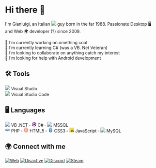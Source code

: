 # Hi there 👋


I'm Gianluigi, an Italian <img src="https://icons.iconarchive.com/icons/custom-icon-design/flat-europe-flag/32/Italy-icon.png" width="13" /> guy born in the far 1988. Passionate Desktop 🖥 and Web 🌍 developer (?) since 2009. 

<div>
  🔭 I’m currently working on omething cool
  <br />
  🌱 I’m currently learning C# (was a VB. Net Veteran)
  <br />
  👯 I’m looking to collaborate on anything catch my interest
  <br />
  🤔 I’m looking for help with Android development
</div>

## 🛠 Tools
<div>
  <img src="https://cdn.jsdelivr.net/gh/devicons/devicon@develop/icons/visualstudio/visualstudio-plain.svg" width="16" /> Visual Studio
  <br />
  <img src="https://cdn.jsdelivr.net/gh/devicons/devicon@develop/icons/vscode/vscode-original.svg" width="16" /> Visual Studio Code
</div>

## 🖥 Languages
<div>
  <img src="https://img1.gratispng.com/20180803/qeo/kisspng-visual-basic-net-c-computer-programming-net-fra-microsoft-azure-selectpdf-com-5b6461828a2386.1784658315333052185658.jpg" width="16" /> VB .NET ▫ <img src="https://raw.githubusercontent.com/devicons/devicon/master/icons/csharp/csharp-original.svg" width="16" /> C# ▫ <img src="https://www.clipartkey.com/mpngs/m/83-833131_microsoft-sql-server-logo-png-microsoft-sql-server.png" width="16" /> MSSQL
</div>
<div>
  <img src="https://raw.githubusercontent.com/devicons/devicon/master/icons/php/php-plain.svg" width="16" /> PHP ▫ <img src="https://raw.githubusercontent.com/devicons/devicon/master/icons/html5/html5-plain-wordmark.svg" width="16" /> HTML5 ▫ <img src="https://raw.githubusercontent.com/devicons/devicon/master/icons/css3/css3-plain-wordmark.svg" width="16" /> CSS3 ▫ <img src="https://raw.githubusercontent.com/devicons/devicon/master/icons/javascript/javascript-original.svg" width="16" /> JavaScript ▫ <img src="http://technotes.marziocarro.com/wp-content/uploads/sites/4/2014/07/mysql-logo.png" width="16" /> MySQL
</div>

## 🌍 Connect with me
[![Web](https://flat.badgen.net/badge/🌍%20/Website)](https://capozzoli.me)
[![Disactive](https://flat.badgen.net/badge/💼%20/Disactive/red)](https://disactive.com)
[![Discord](https://img.shields.io/badge/-Tyler%234717-7289da?style=flat-square&logo=discord&logoColor=white)](https://discord.gg/dUZs6s66Xq)
[![Steam](https://img.shields.io/badge/-Steam-262626?style=flat-square&logo=steam&logoColor=white)](https://steamcommunity.com/profiles/76561198005061122)

<!--
**RallyTuning/RallyTuning** is a ✨ _special_ ✨ repository because its `README.md` (this file) appears on your GitHub profile.
-->
